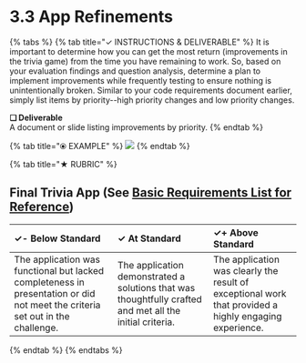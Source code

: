 # 3.3 App Refinements

{% tabs %}
{% tab title="✓  INSTRUCTIONS & DELIVERABLE" %}
It is important to determine how you can get the most return \(improvements in the trivia game\) from the time you have remaining to work. So, based on your evaluation findings and question analysis, determine a plan to implement improvements while frequently testing to ensure nothing is unintentionally broken. Similar to your code requirements document earlier, simply list items by priority--high priority changes and low priority changes.

**❏ Deliverable**  
A document or slide listing improvements by priority.
{% endtab %}

{% tab title="⦿ EXAMPLE" %}
![](https://github.com/idewcomputing/project-chatbot-health/tree/05b79c907d317e02f09936002944a0bfdfbffd18/.gitbook/assets/apprefinements.png)
{% endtab %}

{% tab title="★  RUBRIC" %}
## Final Trivia App \(See [Basic Requirements List for Reference](https://docs.idew.org/project-trivia-health/challenge-and-background#final-deliverables)\)

| ✓-  Below Standard | ✓  At Standard | ✓+  Above Standard |
| :--- | :--- | :--- |
| The application was functional but lacked completeness in presentation or did not meet the criteria set out in the challenge. | The application demonstrated a solutions that was thoughtfully crafted and met all the initial criteria. | The application was clearly the result of exceptional work that provided a highly engaging experience. |
{% endtab %}
{% endtabs %}

